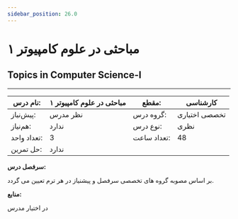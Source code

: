 ```yaml
---
sidebar_position: 26.0
---
```

# مباحثی در علوم کامپیوتر ۱
## Topics in Computer Science-I
_______________________________________________________________________________
| نام درس:    | مباحثی در علوم کامپیوتر ۱ | مقطع:       | کارشناسی      |
| ----------- | ------------------------- | ----------- | ------------- |
| پیش‌نیاز:   | نظر مدرس                  | گروه درس:   | تخصصی اختیاری |
| هم‌نیاز:    | ندارد                     | نوع درس:    | نظری          |
| تعداد واحد: | 3                         | تعداد ساعت: | 48            |
| حل تمرین:   |  ندارد                    |             |               |

**سرفصل درس:**

بر اساس مصوبه گروه های تخصصی سرفصل و پیشنیاز در هر ترم تعیین می گردد.

**منابع:**

در اختیار مدرس
